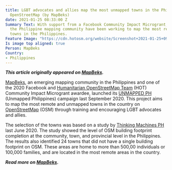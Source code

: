 ```yaml
---
title: LGBT advocates and allies map the most unmapped towns in the Philippines on
  OpenStreetMap (by MapBeks)
date: 2021-01-25 08:33:00 Z
Summary Text: With support from a Facebook Community Impact Microgrant, MapBeks and
  the Philippine mapping community have been working to map the most remote and unmapped
  towns in the Philippines.
Feature Image: "https://cdn.hotosm.org/website/Screenshot+2021-01-25+094340.png"
Is image top aligned: true
Person: MapBeks
Country:
- Philippines
---
```


***This article originally appeared on [MapBeks](https://www.mapbeks.org/post/lgbt-advocates-and-allies-map-the-most-unmapped-towns-in-the-philippines-on-openstreetmap).***

[MapBeks](https://wiki.openstreetmap.org/wiki/MapBeks), an emerging mapping community in the Philippines and one of the 2020 Facebook and [Humanitarian OpenStreetMap Team](https://www.hotosm.org/) (HOT) Community Impact Microgrant awardee, launched its [UNMAPPED PH](https://wiki.openstreetmap.org/wiki/UNMAPPEDPH) (Unmapped Philippines) campaign last September 2020. This project aims to map the most remote and unmapped towns in the country on [OpenStreetMap](https://osm.org/) (OSM) through training and encouraging LGBT advocates and allies.

The selection of the towns was based on a study by [Thinking Machines PH ](https://mapthegap.thinkingmachin.es/)last June 2020. The study showed the level of OSM building footprint completion at the community, town, and provincial level in the Philippines. The results also identified 24 towns that did not have a single building footprint on OSM. These areas are home to more than 500,00 individuals or 100,000 families, and are located in the most remote areas in the country.

***Read more on [MapBeks](https://www.mapbeks.org/post/lgbt-advocates-and-allies-map-the-most-unmapped-towns-in-the-philippines-on-openstreetmap).***